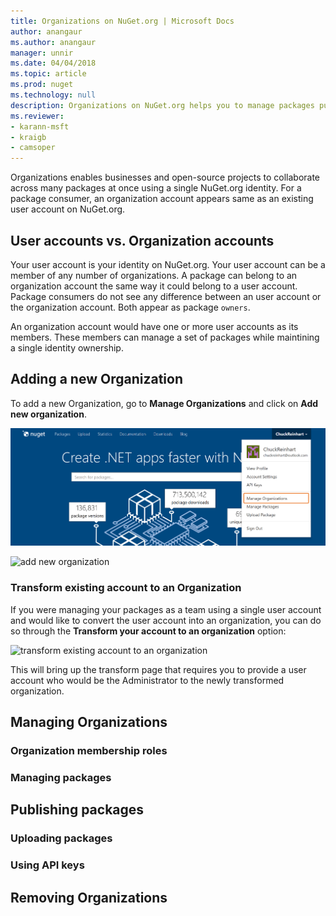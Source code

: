 ```yaml
---
title: Organizations on NuGet.org | Microsoft Docs
author: anangaur
ms.author: anangaur
manager: unnir
ms.date: 04/04/2018
ms.topic: article
ms.prod: nuget
ms.technology: null
description: Organizations on NuGet.org helps you to manage packages published by group or in a team, company environment.
ms.reviewer:
- karann-msft
- kraigb
- camsoper
---
```


Organizations enables businesses and open-source projects to collaborate across many packages at once using a single NuGet.org identity. For a package consumer, an organization account appears same as an existing user account on NuGet.org. 

## User accounts vs. Organization accounts
Your user account is your identity on NuGet.org. Your user account can be a member of any number of organizations. A package can belong to an organization account the same way it could belong to a user account. Package consumers do not see any difference between an user account or the organization account. Both appear as package `owners`.

An organization account would have one or more user accounts as its members. These members can manage a set of packages while maintining a single identity ownership. 

## Adding a new Organization

To add a new Organization, go to **Manage Organizations** and click on **Add new organization**. 

![manage org option](./media/org-manage-option.png)

![add new organization](TBD)

### Transform existing account to an Organization
If you were managing your packages as a team using a single user account and would like to convert the user account into an organization, you can do so through the **Transform your account to an organization** option:

![transform existing account to an organization](TBD)

This will bring up the transform page that requires you to provide a user account who would be the Administrator to the newly transformed organization. 

## Managing Organizations 

### Organization membership roles

### Managing packages

## Publishing packages
### Uploading packages

### Using API keys


## Removing Organizations
